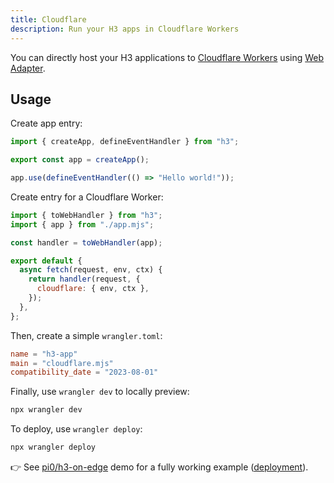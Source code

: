 ```yaml
---
title: Cloudflare
description: Run your H3 apps in Cloudflare Workers
---
```


You can directly host your H3 applications to [Cloudflare Workers](https://workers.cloudflare.com/) using [Web Adapter](/adapters/web).

## Usage

Create app entry:

```js [app.mjs]
import { createApp, defineEventHandler } from "h3";

export const app = createApp();

app.use(defineEventHandler(() => "Hello world!"));
```

Create entry for a Cloudflare Worker:

```js [cloudflare.mjs]
import { toWebHandler } from "h3";
import { app } from "./app.mjs";

const handler = toWebHandler(app);

export default {
  async fetch(request, env, ctx) {
    return handler(request, {
      cloudflare: { env, ctx },
    });
  },
};
```

Then, create a simple `wrangler.toml`:

```toml [wrangler.toml]
name = "h3-app"
main = "cloudflare.mjs"
compatibility_date = "2023-08-01"
```

Finally, use `wrangler dev` to locally preview:

```bash [terminal]
npx wrangler dev
```

To deploy, use `wrangler deploy`:

```bash [terminal]
npx wrangler deploy
```

👉 See [pi0/h3-on-edge](https://github.com/pi0/h3-on-edge) demo for a fully working example ([deployment](https://h3-on-edge.pi0.workers.dev/)).
